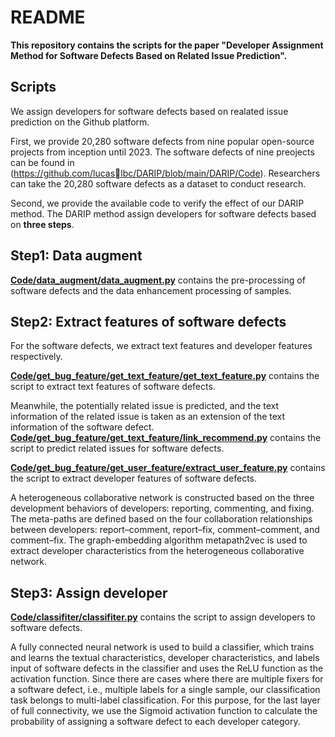 # README

**This repository contains the scripts for the paper "Developer Assignment Method for Software Defects Based on Related Issue Prediction".**

## Scripts

We assign developers for software defects based on realated issue prediction on the Github platform.

First, we provide 20,280 software defects from nine popular open-source projects from inception until 2023. The software defects of nine preojects can be found in (https://github.com/lucaslbc/DARIP/blob/main/DARIP/Code). Researchers can take the 20,280 software defects as a dataset to conduct research.


Second, we provide the available code to verify the effect of our DARIP method. The DARIP method assign developers for software defects based on **three steps**. 


## Step1: Data augment

**[Code/data_augment/data_augment.py](https://github.com/lucas-lbc/DARIP/blob/main/Code/data_augment/data_augment.py)** contains the pre-processing of software defects and the data enhancement processing of samples.


## Step2: Extract features of software defects

For the software defects, we extract text features and developer features respectively.



**[Code/get_bug_feature/get_text_feature/get_text_feature.py](https://github.com/lucas-lbc/DARIP/blob/main/Code/get_bug_feature/get_text_feature/get_text_feature.py)** contains the script to extract text features of software defects.

Meanwhile, the potentially related issue is predicted, and the text information of the related issue is taken as an extension of the text information of the software defect. **[Code/get_bug_feature/get_text_feature/link_recommend.py](https://github.com/lucas-lbc/DARIP/blob/main/Code/get_bug_feature/get_text_feature/link_recommend.py)** contains the script to predict related issues for software defects. 

**[Code/get_bug_feature/get_user_feature/extract_user_feature.py](https://github.com/lucas-lbc/DARIP/blob/main/Code/get_bug_feature/get_user_feature/extract_user_feature.py)** contains the script to extract developer features of software defects.

A heterogeneous collaborative network is constructed based on the three development behaviors of developers: reporting, commenting, and fixing. The meta-paths are defined based on the four collaboration relationships between developers: report–comment, report–fix, comment–comment, and comment–fix. The graph-embedding algorithm metapath2vec is used to extract developer characteristics from the heterogeneous collaborative network.


## Step3: Assign developer

**[Code/classifiter/classifiter.py](https://github.com/IREL-OSS/SCP2022/blob/main/Code/classifiter/classifiter.py)** contains the script to assign developers to software defects.

A fully connected neural network is used to build a classifier, which trains and learns the textual characteristics, developer characteristics, and labels input of software defects in the classifier and uses the ReLU function as the activation function. Since there are cases where there are multiple fixers for a software defect, i.e., multiple labels for a single sample, our classification task belongs to multi-label classification. For this purpose, for the last layer of full connectivity, we use the Sigmoid activation function to calculate the probability of assigning a software defect to each developer category.
